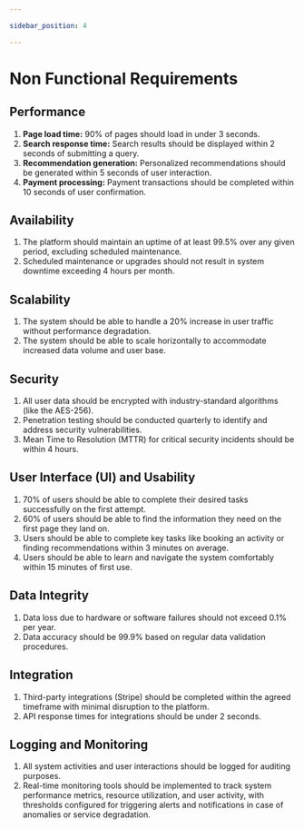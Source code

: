 ```yaml
---

sidebar_position: 4

---
```


# Non Functional Requirements

## Performance

1. **Page load time:** 90% of pages should load in under 3 seconds.
2. **Search response time:** Search results should be displayed within 2 seconds of submitting a query.
3. **Recommendation generation:** Personalized recommendations should be generated within 5 seconds of user interaction.
4. **Payment processing:** Payment transactions should be completed within 10 seconds of user confirmation.

## Availability

1. The platform should maintain an uptime of at least 99.5% over any given period, excluding scheduled maintenance.
2. Scheduled maintenance or upgrades should not result in system downtime exceeding 4 hours per month.

## Scalability

1. The system should be able to handle a 20% increase in user traffic without performance degradation.
2. The system should be able to scale horizontally to accommodate increased data volume and user base.

## Security

1. All user data should be encrypted with industry-standard algorithms (like the AES-256).
2. Penetration testing should be conducted quarterly to identify and address security vulnerabilities.
3. Mean Time to Resolution (MTTR) for critical security incidents should be within 4 hours.

## User Interface (UI) and Usability

1. 70% of users should be able to complete their desired tasks successfully on the first attempt.
2. 60% of users should be able to find the information they need on the first page they land on.
3. Users should be able to complete key tasks like booking an activity or finding recommendations within 3 minutes on average.
4. Users should be able to learn and navigate the system comfortably within 15 minutes of first use.

## Data Integrity

1. Data loss due to hardware or software failures should not exceed 0.1% per year.
2. Data accuracy should be 99.9% based on regular data validation procedures.

## Integration

1. Third-party integrations (Stripe) should be completed within the agreed timeframe with minimal disruption to the platform.
2. API response times for integrations should be under 2 seconds.

## Logging and Monitoring

1. All system activities and user interactions should be logged for auditing purposes.
2. Real-time monitoring tools should be implemented to track system performance metrics, resource utilization, and user activity, with thresholds configured for triggering alerts and notifications in case of anomalies or service degradation.
